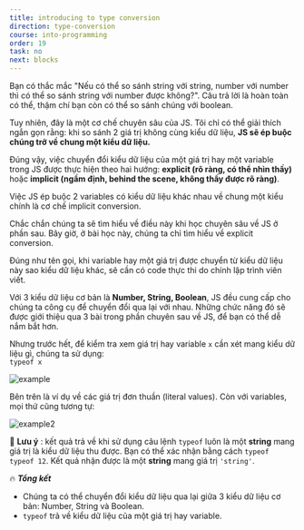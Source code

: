 ```yaml
---
title: introducing to type conversion
direction: type-conversion
course: into-programming
order: 19
task: no
next: blocks
---
```


Bạn có thắc mắc "Nếu có thể so sánh string với string, number với number thì có thể so sánh string với number được không?". Câu trả lời là hoàn toàn có thể, thậm chí bạn còn có thể so sánh chúng với boolean.

Tuy nhiên, đây là một cơ chế chuyên sâu của JS. Tôi chỉ có thể giải thích ngắn gọn rằng: khi so sánh 2 giá trị không cùng kiểu dữ liệu, **JS sẽ ép buộc chúng trở về chung một kiểu dữ liệu.**

Đúng vậy, việc chuyển đổi kiểu dữ liệu của một giá trị hay một variable trong JS được thực hiện theo hai hướng: **explicit (rõ ràng, có thể nhìn thấy)** hoặc **implicit (ngầm định, behind the scene, không thấy được rõ ràng)**.

Việc JS ép buộc 2 variables có kiểu dữ liệu khác nhau về chung một kiểu chính là cơ chế implicit conversion.

Chắc chắn chúng ta sẽ tìm hiểu về điều này khi học chuyên sâu về JS ở phần sau. Bây giờ, ở bài học này, chúng ta chỉ tìm hiểu về explicit conversion.

Đúng như tên gọi, khi variable hay một giá trị được chuyển từ kiểu dữ liệu này sao kiểu dữ liệu khác, sẽ cần có code thực thi do chính lập trình viên viết.

Với 3 kiểu dữ liệu cơ bản là **Number, String, Boolean**, JS đều cung cấp cho chúng ta công cụ để chuyển đổi qua lại với nhau. Những chức năng đó sẽ được giới thiệu qua 3 bài trong phần chuyên sau về JS, để bạn có thể dễ nắm bắt hơn.

Nhưng trước hết, để kiểm tra xem giá trị hay variable `x` cần xét mang kiểu dữ liệu gì, chúng ta sử dụng:  
`typeof x`

![example](https://firebasestorage.googleapis.com/v0/b/js-for-beginners.appspot.com/o/Task%2019%3A%20Type%20conversion%2Ftask19.1.png?alt=media&token=43f14d80-651a-4527-a7d0-8e9d045e6ddf)

Bên trên là ví dụ về các giá trị đơn thuần (literal values). Còn với variables, mọi thứ cũng tương tự:

![example2](https://firebasestorage.googleapis.com/v0/b/js-for-beginners.appspot.com/o/Task%2019%3A%20Type%20conversion%2Ftask19.2.png?alt=media&token=66a58354-d4b6-45ea-a902-85742c2f5afa)

📌 **Lưu ý** : kết quả trả về khi sử dụng câu lệnh `typeof` luôn là một **string** mang giá trị là kiểu dữ liệu thu được. Bạn có thể xác nhận bằng cách `typeof typeof 12`. Kết quả nhận được là một **string** mang giá trị `'string'`.

🔥 **_Tổng kết_**

-   Chúng ta có thể chuyển đổi kiểu dữ liệu qua lại giữa 3 kiểu dữ liệu cơ bản: Number, String và Boolean.
-   `typeof` trả về kiểu dữ liệu của một giá trị hay variable.
